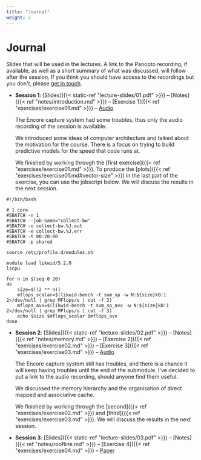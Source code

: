 ```yaml
---
title: "Journal"
weight: 2
---
```


# Journal

Slides that will be used in the lectures. A link to the Panopto
recording, if available, as well as a short summary of what was
discussed, will follow after the session. If you think you should have
access to the recordings but you don't, please [get in
touch]((mailto:massimiliano.fasi@durham.ac.uk)).

- **Session 1**:
[Slides]({{< static-ref "lecture-slides/01.pdf" >}}) –
[Notes]({{< ref "notes/introduction.md" >}}) –
[Exercise 1]({{< ref "exercises/exercise01.md" >}}) –
[Audio](https://durham.cloud.panopto.eu/Panopto/Pages/Viewer.aspx?id=931d06c3-113f-4e06-b03e-af82009523dc)

  The Encore capture system had some troubles, thus only the audio
  recording of the session is available.

  We introduced some ideas of computer architecture and talked about the
  motivation for the course. There is a focus on trying to build
  predictive models for the speed that code runs at.

  We finished by working through the [first exercise]({{< ref
  "exercises/exercise01.md" >}}). To produce the [plots]({{< ref
  "exercises/exercise01.md#vector-size" >}}) in the last part of the
  exercise, you can use the jobscript below. We will discuss the results
  in the next session.
```shell
#!/bin/bash

# 1 core
#SBATCH -n 1
#SBATCH --job-name="collect-bw"
#SBATCH -o collect-bw.%J.out
#SBATCH -e collect-bw.%J.err
#SBATCH -t 00:20:00
#SBATCH -p shared

source /etc/profile.d/modules.sh

module load likwid/5.2.0
lscpu

for n in $(seq 0 20)
do
    size=$((2 ** n))
    mflops_scalar=$(likwid-bench -t sum_sp -w N:${size}kB:1 2>/dev/null | grep MFlops/s | cut -f 3)
    mflops_avx=$(likwid-bench -t sum_sp_avx -w N:${size}kB:1 2>/dev/null | grep MFlops/s | cut -f 3)
    echo $size $mflops_scalar $mflops_avx
done
```



- **Session 2**:
[Slides]({{< static-ref "lecture-slides/02.pdf" >}}) –
[Notes]({{< ref "notes/memory.md" >}}) –
[Exercise 2]({{< ref "exercises/exercise02.md" >}}) –
[Exercise 3]({{< ref "exercises/exercise03.md" >}}) –
[Audio](https://durham.cloud.panopto.eu/Panopto/Pages/Viewer.aspx?id=c477e919-b55c-422b-b799-af870094e658)

  The Encore capture system still has troubles, and there is a chance it
  will keep having troubles until the end of the submodule. I've decided
  to put a link to the audio recording, should anyone find them useful.

  We discussed the memory hierarchy and the organisation of direct mapped
  and associative cache.

  We finished by working through the [second]({{< ref
  "exercises/exercise02.md" >}}) and [third]({{< ref
  "exercises/exercise03.md" >}}). We will discuss the results in the
  next session.

- **Session 3**:
[Slides]({{< static-ref "lecture-slides/03.pdf" >}}) –
[Notes]({{< ref "notes/roofline.md" >}}) –
[Exercise 4]({{< ref "exercises/exercise04.md" >}}) –
[Paper](https://dl.acm.org/doi/pdf/10.1145/1498765.1498785)

